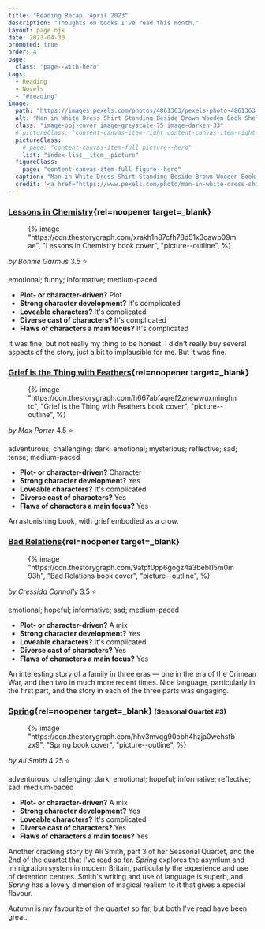 ```yaml
---
title: "Reading Recap, April 2023"
description: "Thoughts on books I've read this month."
layout: page.njk
date: 2023-04-30
promoted: true
order: 4
page:
  class: "page--with-hero"
tags:
  - Reading
  - Novels
  - "#reading"
image:
  path: "https://images.pexels.com/photos/4861363/pexels-photo-4861363.jpeg"
  alt: "Man in White Dress Shirt Standing Beside Brown Wooden Book Shelf"
  class: "image-obj-cover image-greyscale-75 image-darken-33"
  # pictureClass: "content-canvas-item-right content-canvas-item-right--span-3"
  pictureClass:
    # page: "content-canvas-item-full picture--hero"
    list: "index-list__item__picture"
  figureClass:
    page: "content-canvas-item-full figure--hero"
  caption: "Man in White Dress Shirt Standing Beside Brown Wooden Book Shelf"
  credit: '<a href="https://www.pexels.com/photo/man-in-white-dress-shirt-standing-beside-brown-wooden-book-shelf-4861363/" rel="noopener" target="_blank">Photo</a> by cottonbro studio on Pexels'
---
```


### [Lessons in Chemistry](https://app.thestorygraph.com/books/23e8c51d-c931-4a47-bd90-0b4addf744c6){rel=noopener target=_blank}

<figure class="content-canvas-item-right content-canvas-item-right--span-4 picture--block">
  {% image "https://cdn.thestorygraph.com/xrakh1n87cfh78d51x3cawp09mae", "Lessons in Chemistry book cover", "picture--outline", %}
</figure>

*by Bonnie Garmus*
3.5 ⭐️

emotional; funny; informative; medium-paced

- **Plot- or character-driven?** Plot
- **Strong character development?** It's complicated
- **Loveable characters?** It's complicated
- **Diverse cast of characters?** It's complicated
- **Flaws of characters a main focus?** It's complicated

It was fine, but not really my thing to be honest. I didn't really buy several aspects of the story, just a bit to implausible for me. But it was fine.

### [Grief is the Thing with Feathers](https://app.thestorygraph.com/books/abc7effc-1342-4eb6-915b-c8429edac8c1){rel=noopener target=_blank}

<figure class="content-canvas-item-right content-canvas-item-right--span-4 picture--block">
  {% image "https://cdn.thestorygraph.com/h667abfaqref2znewwuxminghntc", "Grief is the Thing with Feathers book cover", "picture--outline", %}
</figure>

*by Max Porter*
4.5 ⭐️

adventurous; challenging; dark; emotional; mysterious; reflective; sad; tense; medium-paced

- **Plot- or character-driven?** Character
- **Strong character development?** Yes
- **Loveable characters?** It's complicated
- **Diverse cast of characters?** Yes
- **Flaws of characters a main focus?** Yes

An astonishing book, with grief embodied as a crow.

### [Bad Relations](https://app.thestorygraph.com/books/c2ff8f2c-2110-4ae2-aebc-09179c9b63ee){rel=noopener target=_blank}

<figure class="content-canvas-item-right content-canvas-item-right--span-4 picture--block">
  {% image "https://cdn.thestorygraph.com/9atpf0pp6gogz4a3bebl15m0m93h", "Bad Relations book cover", "picture--outline", %}
</figure>

*by Cressida Connolly*
3.5 ⭐️

emotional; hopeful; informative; sad; medium-paced

- **Plot- or character-driven?** A mix
- **Strong character development?** Yes
- **Loveable characters?** It's complicated
- **Diverse cast of characters?** Yes
- **Flaws of characters a main focus?** Yes

An interesting story of a family in three eras — one in the era of the Crimean War, and then two in much more recent times. Nice language, particularly in the first part, and the story in each of the three parts was engaging.

### [Spring](https://app.thestorygraph.com/books/30c0d188-4e13-4b0f-968c-b823cfd6e3b8){rel=noopener target=_blank} <small>(Seasonal Quartet #3)</small>

<figure class="content-canvas-item-right content-canvas-item-right--span-4 picture--block">
  {% image "https://cdn.thestorygraph.com/hhv3mvqg90obh4hzja0wehsfbzx9", "Spring book cover", "picture--outline", %}
</figure>

*by Ali Smith*
4.25 ⭐️

adventurous; challenging; dark; emotional; hopeful; informative; reflective; sad; medium-paced

- **Plot- or character-driven?** A mix
- **Strong character development?** Yes
- **Loveable characters?** It's complicated
- **Diverse cast of characters?** Yes
- **Flaws of characters a main focus?** Yes

Another cracking story by Ali Smith, part 3 of her Seasonal Quartet, and the 2nd of the quartet that I've read so far. *Spring* explores the asymlum and immigration system in modern Britain, particularly the experience and use of detention centres. Smith's writing and use of language is superb, and *Spring* has a lovely dimension of magical realism to it that gives a special flavour.

*Autumn* is my favourite of the quartet so far, but both I've read have been great.
